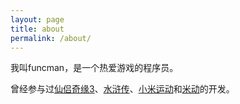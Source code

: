 ```yaml
---
layout: page
title: about
permalink: /about/
---
```


我叫funcman，是一个热爱游戏的程序员。

曾经参与过[仙侣奇缘3](http://www.sogou.com/web?query=%E4%BB%99%E4%BE%A3%E5%A5%87%E7%BC%983)、[水浒传](http://sh.70yx.com/)、[小米运动](https://itunes.apple.com/app/id938688461)和[米动](https://itunes.apple.com/app/id1034182617)的开发。
